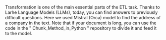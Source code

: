 Transformation is one of the main essential parts of the ETL task. 
Thanks to Larhe Language Models (LLMs), today, you can find answers to previously difficult questions. Here we used Mistral (Orca) model to find the address of a company in the text.
Note that if your document is long, you can use the code in the " Chunk_Method_in_Python " repository to divide it and feed it to the model.
